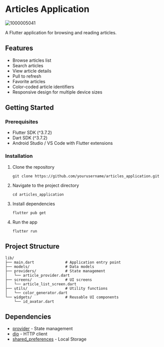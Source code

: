 # Articles Application

![1000005041](https://github.com/user-attachments/assets/7836bbde-1929-4af4-8911-a9c1ddc50e36)

A Flutter application for browsing and reading articles.

## Features

- Browse articles list
- Search articles
- View article details
- Pull to refresh
- Favorite articles
- Color-coded article identifiers
- Responsive design for multiple device sizes

## Getting Started

### Prerequisites

- Flutter SDK (^3.7.2)
- Dart SDK (^3.7.2)
- Android Studio / VS Code with Flutter extensions

### Installation

1. Clone the repository
   ```
   git clone https://github.com/yourusername/articles_application.git
   ```

2. Navigate to the project directory
   ```
   cd articles_application
   ```

3. Install dependencies
   ```
   flutter pub get
   ```

4. Run the app
   ```
   flutter run
   ```

## Project Structure

```
lib/
├── main.dart              # Application entry point
├── models/                # Data models
├── providers/             # State management
│   └── article_provider.dart
├── screens/               # UI screens
│   └── article_list_screen.dart
├── utils/                 # Utility functions
│   └── color_generator.dart
└── widgets/               # Reusable UI components
    └── id_avatar.dart
```

## Dependencies

- [provider](https://pub.dev/packages/provider) - State management
- [dio](https://pub.dev/packages/dio) - HTTP client
- [shared_preferences](https://pub.dev/packages/shared_preferences) - Local Storage

